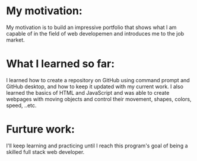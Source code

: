 # My motivation:

My  motivation is to build an impressive portfolio that shows what I am capable of in the field of web developemen and introduces me to the job market.

# What I learned so far:

I learned how to create a repository on GitHub using command prompt and GitHub desktop, and how to keep it updated with my current work.
I also learned the basics of HTML and JavaScript and was able to create webpages with moving objects and control their movement, shapes, colors, speed, ..etc.


# Furture work:

I'll keep learning and practicing until I reach this program's goal of being a skilled full stack web developer.
